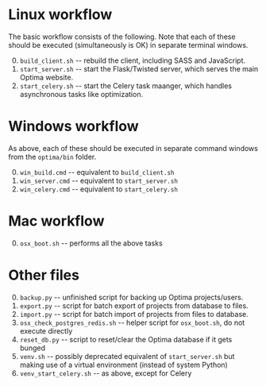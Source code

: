 # Linux workflow

The basic workflow consists of the following. Note that each of these should be executed (simultaneously is OK) in separate terminal windows.

0. `build_client.sh` -- rebuild the client, including SASS and JavaScript.
0. `start_server.sh` -- start the Flask/Twisted server, which serves the main Optima website.
0. `start_celery.sh` -- start the Celery task maanger, which handles asynchronous tasks like optimization.

# Windows workflow

As above, each of these should be executed in separate command windows from the `optima/bin` folder.

0. `win_build.cmd` -- equivalent to `build_client.sh`
0. `win_server.cmd` -- equivalent to `start_server.sh`
0. `win_celery.cmd` -- equivalent to `start_celery.sh`

# Mac workflow

0. `osx_boot.sh` -- performs all the above tasks

# Other files

0. `backup.py` -- unfinished script for backing up Optima projects/users.
0. `export.py` -- script for batch export of projects from database to files.
0. `import.py` -- script for batch import of projects from files to database.
0. `osx_check_postgres_redis.sh` -- helper script for `osx_boot.sh`, do not execute directly
0. `reset_db.py` -- script to reset/clear the Optima database if it gets bunged
0. `venv.sh` -- possibly deprecated equivalent of `start_server.sh` but making use of a virtual environment (instead of system Python)
0. `venv_start_celery.sh` -- as above, except for Celery
